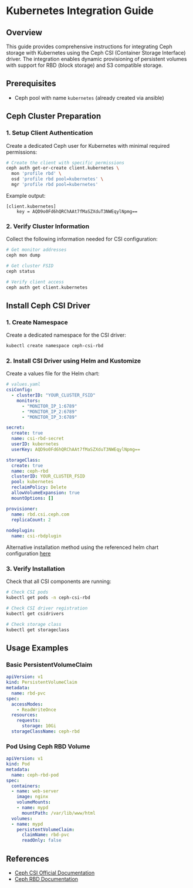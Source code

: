 # Kubernetes Integration Guide

## Overview

This guide provides comprehensive instructions for integrating Ceph storage with Kubernetes using the Ceph CSI (Container Storage Interface) driver. The integration enables dynamic provisioning of persistent volumes with support for RBD (block storage) and S3 compatible storage.

## Prerequisites
- Ceph pool with name `kubernetes` (already created via ansible)

## Ceph Cluster Preparation

### 1. Setup Client Authentication

Create a dedicated Ceph user for Kubernetes with minimal required permissions:

```bash
# Create the client with specific permissions
ceph auth get-or-create client.kubernetes \
  mon 'profile rbd' \
  osd 'profile rbd pool=kubernetes' \
  mgr 'profile rbd pool=kubernetes'
```

Example output:
```
[client.kubernetes]
    key = AQD9o0Fd6hQRChAAt7fMaSZXduT3NWEqylNpmg==
```

### 2. Verify Cluster Information

Collect the following information needed for CSI configuration:

```bash
# Get monitor addresses
ceph mon dump

# Get cluster FSID
ceph status

# Verify client access
ceph auth get client.kubernetes
```

## Install Ceph CSI Driver

### 1. Create Namespace

Create a dedicated namespace for the CSI driver:

```bash
kubectl create namespace ceph-csi-rbd
```

### 2. Install CSI Driver using Helm and Kustomize

Create a values file for the Helm chart:

```yaml
# values.yaml
csiConfig:
  - clusterID: "YOUR_CLUSTER_FSID"
    monitors:
      - "MONITOR_IP_1:6789"
      - "MONITOR_IP_2:6789" 
      - "MONITOR_IP_3:6789"

secret:
  create: true
  name: csi-rbd-secret
  userID: kubernetes
  userKey: AQD9o0Fd6hQRChAAt7fMaSZXduT3NWEqylNpmg==

storageClass:
  create: true
  name: ceph-rbd
  clusterID: YOUR_CLUSTER_FSID
  pool: kubernetes
  reclaimPolicy: Delete
  allowVolumeExpansion: true
  mountOptions: []

provisioner:
  name: rbd.csi.ceph.com
  replicaCount: 2
  
nodeplugin:
  name: csi-rbdplugin
```

Alternative installation method using the referenced helm chart configuration [here](https://github.com/riupie/gitops-argocd/blob/main/overlays/development/ceph-csi-rbd/values.yaml)

### 3. Verify Installation

Check that all CSI components are running:

```bash
# Check CSI pods
kubectl get pods -n ceph-csi-rbd

# Check CSI driver registration
kubectl get csidrivers

# Check storage class
kubectl get storageclass
```

## Usage Examples

### Basic PersistentVolumeClaim

```yaml
apiVersion: v1
kind: PersistentVolumeClaim
metadata:
  name: rbd-pvc
spec:
  accessModes:
    - ReadWriteOnce
  resources:
    requests:
      storage: 10Gi
  storageClassName: ceph-rbd
```

### Pod Using Ceph RBD Volume

```yaml
apiVersion: v1
kind: Pod
metadata:
  name: ceph-rbd-pod
spec:
  containers:
  - name: web-server
    image: nginx
    volumeMounts:
    - name: mypd
      mountPath: /var/lib/www/html
  volumes:
  - name: mypd
    persistentVolumeClaim:
      claimName: rbd-pvc
      readOnly: false
```

## References

- [Ceph CSI Official Documentation](https://github.com/ceph/ceph-csi)
- [Ceph RBD Documentation](https://docs.ceph.com/en/latest/rbd/rbd-kubernetes/)